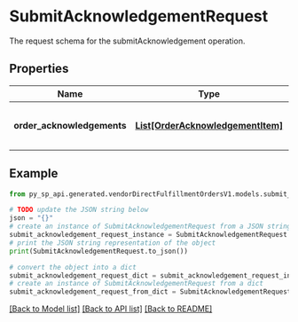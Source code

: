 # SubmitAcknowledgementRequest

The request schema for the submitAcknowledgement operation.

## Properties

Name | Type | Description | Notes
------------ | ------------- | ------------- | -------------
**order_acknowledgements** | [**List[OrderAcknowledgementItem]**](OrderAcknowledgementItem.md) | A list of one or more purchase orders. | [optional] 

## Example

```python
from py_sp_api.generated.vendorDirectFulfillmentOrdersV1.models.submit_acknowledgement_request import SubmitAcknowledgementRequest

# TODO update the JSON string below
json = "{}"
# create an instance of SubmitAcknowledgementRequest from a JSON string
submit_acknowledgement_request_instance = SubmitAcknowledgementRequest.from_json(json)
# print the JSON string representation of the object
print(SubmitAcknowledgementRequest.to_json())

# convert the object into a dict
submit_acknowledgement_request_dict = submit_acknowledgement_request_instance.to_dict()
# create an instance of SubmitAcknowledgementRequest from a dict
submit_acknowledgement_request_from_dict = SubmitAcknowledgementRequest.from_dict(submit_acknowledgement_request_dict)
```
[[Back to Model list]](../README.md#documentation-for-models) [[Back to API list]](../README.md#documentation-for-api-endpoints) [[Back to README]](../README.md)


